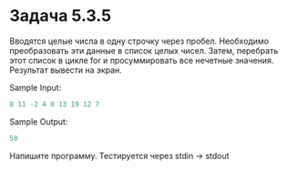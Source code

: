 # Задача 5.3.5

Вводятся целые числа в одну строчку через пробел. Необходимо преобразовать эти данные в список целых чисел. Затем, перебрать этот список в цикле for и просуммировать все нечетные значения. Результат вывести на экран.

Sample Input:

```python
8 11 -2 4 0 13 19 12 7
```

Sample Output:

```python
50
```

Напишите программу. Тестируется через stdin → stdout

